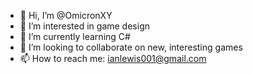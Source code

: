 - 👋 Hi, I’m @OmicronXY
- 👀 I’m interested in game design
- 🌱 I’m currently learning C#
- 💞️ I’m looking to collaborate on new, interesting games
- 📫 How to reach me: ianlewis001@gmail.com
<!---
OmicronXY/OmicronXY is a ✨ special ✨ repository because its `README.md` (this file) appears on your GitHub profile.
You can click the Preview link to take a look at your changes.
--->
